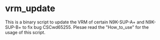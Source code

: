# vrm_update
This is a binary script to update the VRM of certain N9K-SUP-A+ and N9K-SUP-B+ to fix bug CSCwd65255.
Plesae read the "How_to_use" for the usage of this script.
